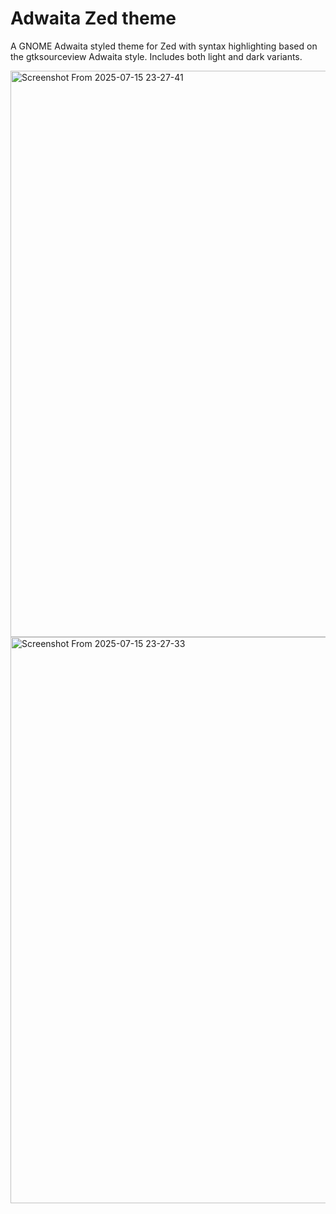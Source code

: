 # Adwaita Zed theme

A GNOME Adwaita styled theme for Zed with syntax highlighting based on the gtksourceview Adwaita style.
Includes both light and dark variants.

<img width="1488" height="906" alt="Screenshot From 2025-07-15 23-27-41" src="https://github.com/user-attachments/assets/d240ebdf-a58e-4d18-b42a-388af30a04ba" />
    
    
<img width="1488" height="906" alt="Screenshot From 2025-07-15 23-27-33" src="https://github.com/user-attachments/assets/a7024dd4-31c7-4450-97c9-f621e826f3e4" />
